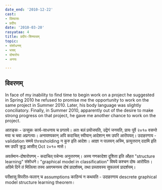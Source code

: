 ```yaml
---
date_end: '2010-12-22'
cast:
- विश्वासः
- प्रदीपः
date: '2010-03-20'
rasyataa: 4
title: प्रदीप-शिष्यत्वम्
topic:
- संशोधनम्
- भयम्
- दोषारोपः
- अनयः

---
```


## विवरणम्
In face of my inability to find time to begin work on a project he suggested in Spring 2010 he refused to promise me the opportunity to work on the same project in Summer 2010. Later, his body language was slightly conciliatory. Finally, in Summer 2010, apparently out of the desire to make strong progress on that project, he gave me another chance to work on the project.

आतङ्कः - उत्सुकः कार्य-साधनाय च प्रगतये। अतः बलं प्रयॊजयति, उद्वॆगं जनयति, प्रायः पूर्वॆ २०१० वसन्ते मया च चवा अप्रगत्याः। अनावश्यकान् अपि कदाचित् स्वीयान् आदेशान् मम उपरि आरॊपयत्। उदाहरणाय - validation समये thresholding न कुरु इति आदेशः। आज्ञा न पालयन् अस्मि, प्रत्युत्तरान् ददामि इति मम उपरि क्रुद्ध आसीत् Oct २०१० मासे। 

अवर्तमान-दोषारोपणम् - कदाचित् पत्त्रेभ्यः अनुत्तरणम्। अस्य गणकादेशा दूशिता इति औहत "structure learning" संशोधने। "graphical model in classification" विषये कश्चन दोषः आरोपितः। अग्रिमे दिनॆ तं मिलित्वा तस्य अवगमनस्य दोषं प्रादर्शयम्, तथा प्रस्तावस्य सुफलत्वं प्रादर्शयम्। 

परीक्षासु विपरीत-फलान् च assumptions काठिन्यं न कथयति - उदाहरणाय descrete graphical model structure learning theorem।


